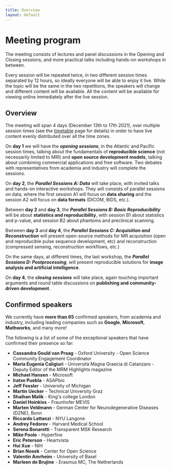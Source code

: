 ```yaml
---
title: Overview
layout: default
---
```


# Meeting program

The meeting consists of lectures and panel discussions in the Opening and Closing sessions, and more practical talks including hands-on workshops in between.

Every session will be repeated twice, in two different session times separated by 12 hours, so ideally everyone will be able to enjoy it live. While the topic will be the same in the two repetitions, the speakers will change and different content will be available. All the content will be available for viewing online immediately after the live session.

## Overview

The meeting will span 4 days (December 13th to 17th 2021), over multiple session times (see the [timetable](/timetable) page for details) in order to have live content evenly distributed over all the time zones.

On **day 1** we will have the ***opening sessions***, in the Atlantic and Pacific session times, talking about the fundamentals of **reproducible science** (not necessarily limited to MRI) and **open source development models**, talking about combining commercial applications and free software. Two debates with representatives from academia and industry will complete the sessions.

On **day 2**, the ***Parallel Sessions A: Data*** will take place, with invited talks and hands-on interactive workshops. They will consists of parallel sessions on data, where the first session A1 will focus on **data sharing** and the session A2 will focus on **data formats** (DICOM, BIDS, etc.).

Between **day 2** and **day 3**, the ***Parallel Sessions B: Basic Reproducibility*** will be about **statistics and reproducibility**, with session B1 about statistics and p-value, and session B2 about phantoms and preclinical scanning.

Bwtween **day 3** and **day 4**, the ***Parallel Sessions C: Acquisition and Reconstruction*** will present open-source methods for MR acquisition (open and reproducible pulse sequence development, etc) and reconstruction (compressed sensing, reconstruction workflows, etc.)

On the same days, at different times, the last workshop, the ***Parallel Sessions D: Postprocessing***, will present reproducible solutions for **image analysis and artificial intelligence**.

On **day 4**, the ***closing sessions*** will take place, again touching important arguments and round table discussions on **publishing and community-driven development**.

## Confirmed speakers

We currently have **more than 65** confirmed speakers, from academia and industry, including leading companies such as **Google**, **Microsoft**, **Mathworks**, and many more!

The following is a list of some of the exceptional speakers that have confirmed their presence so far:

* **Cassandra Gould van Praag** - Oxford University - Open Science Community Engagement Coordinator
* **Maria Eugenia Caligiuri** - Università Magna Graecia di Catanzaro - Deputy Editor of the MRM Highlights magazine
* **Michael Hansen** - Microsoft
* **Iratxe Puebla** - ASAPbio
* **Jeff Fessler** - University of Michigan
* **Martin Uecker** - Technical University Graz
* **Shaihan Malik** - King's college London
* **Daniel Hoinkiss** - Fraunhofer MEVIS
* **Marten Veldmann** - German Center for Neurodegenerative Diseases (DZNE), Bonn
* **Riccardo Lattanzi** - NYU Langone
* **Andrey Fedorov** - Harvard Medical School
* **Serena Bonaretti** - Transparent MSK Research
* **Mike Poole** - Hyperfine
* **Eric Peterson** - Heartvista
* **Hui Xue** - NIH
* **Brian Nosek** - Center for Open Science
* **Valentin Amrheim** - University of Basel
* **Marleen de Brujine** - Erasmus MC, The Netherlands

